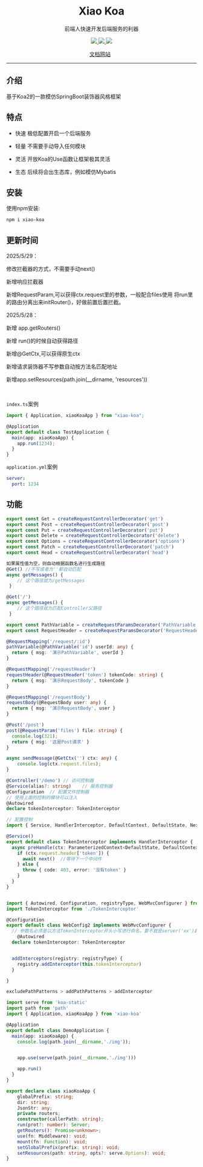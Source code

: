 <h1 align="center">Xiao Koa</h1>
<p align="center">前端人快速开发后端服务的利器</p>
<p align="center">
   <a href="https://www.npmjs.com/package/xiao-koa">
    <img src="https://img.shields.io/npm/v/xiao-koa.svg">
  </a>
  <a href="https://npmcharts.com/compare/xiao-koa?minimal=true">
    <img src="https://img.shields.io/npm/dt/xiao-koa.svg">
  </a>
      <a href="https://opensource.org/licenses/MIT"><img src="https://img.shields.io/badge/License-MIT-blue.svg"></a>
<p align="center">
  <a href="http://xiao-koa.xuanxiaoqian.com">文档网站</a>
  &nbsp;
</p>


---




## 介绍

基于Koa2的一款模仿SpringBoot装饰器风格框架



## 特点

- 快速 极低配置开启一个后端服务

- 轻量 不需要手动导入任何模块

- 灵活 开放Koa的Use函数让框架极其灵活

- 生态 后续将会出生态库，例如模仿Mybatis



## 安装

使用npm安装:

~~~sh
npm i xiao-koa
~~~



## 更新时间

2025/5/29：

修改拦截器的方式，不需要手动next()

新增响应拦截器

新增RequestParam,可以获得ctx.request里的参数，一般配合files使用
将run里的路由分离出来initRouter()，好做前置后置拦截。
​



2025/5/28：

新增 app.getRouters()

新增 run()的时候自动获得路径

新增@GetCtx,可以获得原生ctx

新增请求装饰器不写参数自动按方法名匹配地址

新增app.setResources(path.join(__dirname, 'resources'))

​



`index.ts`案例

~~~ts
import { Application, xiaoKoaApp } from "xiao-koa";

@Application
export default class TestApplication {
  main(app: xiaoKoaApp) {
    app.run(1234);
  }
}
~~~



`application.yml`案例

~~~yaml
server:
  port: 1234
~~~



## 功能

```ts
export const Get = createRequestControllerDecorator('get')
export const Post = createRequestControllerDecorator('post')
export const Put = createRequestControllerDecorator('put')
export const Delete = createRequestControllerDecorator('delete')
export const Options = createRequestControllerDecorator('options')
export const Patch = createRequestControllerDecorator('patch')
export const Head = createRequestControllerDecorator('head')

如果属性值为空，则自动根据函数名进行生成路径
@Get() //不写或者为''都自动匹配
async getMessages() {
    // 这个路径就为/getMessages
 }

@Get('/')
async getMessages() {
    // 这个路径就为匹配Controller父路径
 }
```

```ts
export const PathVariable = createRequestParamsDecorator('PathVariable')
export const RequestHeader = createRequestParamsDecorator('RequestHeader')

@RequestMapping('/request/:id')
pathVariable(@PathVariable('id') userId: any) {
  return { msg: '演示PathVariable', userId }
}

@RequestMapping('/requestHeader')
requestHeader(@RequestHeader('token') tokenCode: string) {
  return { msg: '演示RequestBody', tokenCode }
}

@RequestMapping('/requestBody')
requestBody(@RequestBody user: any) {
  return { msg: '演示RequestBody', user }
}

@Post('/post')
post(@RequestParam('files') file: string) {
  console.log(321);
  return { msg: '这是Post请求' }
}

async sendMessage(@GetCtx('') ctx: any) {
    console.log(ctx.request.files);
}

```

```ts
@Controller('/demo') // 访问控制器
@Service(alias?: string)	// 服务控制器
@Configuration	// 配置文件控制器
// 使用上面的控制的模块可以注入
@Autowired
declare tokenInterceptor: TokenInterceptor
```

```ts
// 配置控制
import { Service, HandlerInterceptor, DefaultContext, DefaultState, Next, ParameterizedContext } from 'xiao-koa'

@Service()
export default class TokenInterceptor implements HandlerInterceptor {
  async preHandle(ctx: ParameterizedContext<DefaultState, DefaultContext, unknown>, next: Next) {
    if (ctx.request.header['token']) {
      await next()	//等待下一个中间件
    } else {
      throw { code: 403, error: '没有token' }
    }
  }
}


import { Autowired, Configuration, registryType, WebMvcConfigurer } from 'xiao-koa'
import TokenInterceptor from './TokenInterceptor'

@Configuration
export default class WebConfig2 implements WebMvcConfigurer {
  // 参数名必须是以方法TokenInterceptor开头小写进行命名，要不就是server('xx')起别名
    @Autowired
  declare tokenInterceptor: TokenInterceptor


  addInterceptors(registry: registryType) {
    registry.addInterceptor(this.tokenInterceptor)
  }

}

excludePathPatterns > addPathPatterns > addInterceptor

```

```ts
import serve from 'koa-static'
import path from 'path'
import { Application, xiaoKoaApp } from 'xiao-koa'

@Application
export default class DemoApplication {
  main(app: xiaoKoaApp) {
    console.log(path.join(__dirname,'./img'));


    app.use(serve(path.join(__dirname,'./img')))

    app.run()
  }
}

export declare class xiaoKoaApp {
    globalPrefix: string;
    dir: string;
    JsonStr: any;
    private routers;
    constructor(callerPath: string);
    run(prot?: number): Server;
    getRouters(): Promise<unknown>;
    use(fn: Middleware): void;
    mount(fn: Function): void;
    setGlobalPrefix(prefix: string): void;
    setResources(path: string, opts?: serve.Options): void;
}

```

